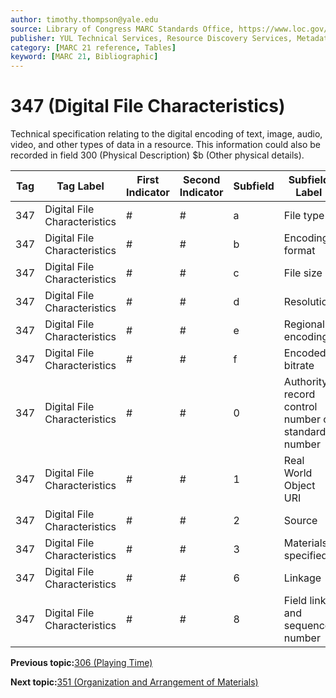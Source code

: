 ```yaml
---
author: timothy.thompson@yale.edu
source: Library of Congress MARC Standards Office, https://www.loc.gov/marc/bibliographic/bd347.html
publisher: YUL Technical Services, Resource Discovery Services, Metadata Services Unit
category: [MARC 21 reference, Tables]
keyword: [MARC 21, Bibliographic]
---
```


# 347 \(Digital File Characteristics\)

Technical specification relating to the digital encoding of text, image, audio, video, and other types of data in a resource. This information could also be recorded in field 300 \(Physical Description\) $b \(Other physical details\).

|Tag|Tag Label|First Indicator|Second Indicator|Subfield|Subfield Label|Repeatable|
|---|---------|---------------|----------------|--------|--------------|----------|
|347|Digital File Characteristics|\#|\#|a|File type|T|
|347|Digital File Characteristics|\#|\#|b|Encoding format|T|
|347|Digital File Characteristics|\#|\#|c|File size|T|
|347|Digital File Characteristics|\#|\#|d|Resolution|T|
|347|Digital File Characteristics|\#|\#|e|Regional encoding|T|
|347|Digital File Characteristics|\#|\#|f|Encoded bitrate|T|
|347|Digital File Characteristics|\#|\#|0|Authority record control number or standard number|T|
|347|Digital File Characteristics|\#|\#|1|Real World Object URI|T|
|347|Digital File Characteristics|\#|\#|2|Source|F|
|347|Digital File Characteristics|\#|\#|3|Materials specified|F|
|347|Digital File Characteristics|\#|\#|6|Linkage|F|
|347|Digital File Characteristics|\#|\#|8|Field link and sequence number|T|

**Previous topic:**[306 \(Playing Time\)](../tables/306_bib_table.md)

**Next topic:**[351 \(Organization and Arrangement of Materials\)](../tables/351_bib_table.md)

